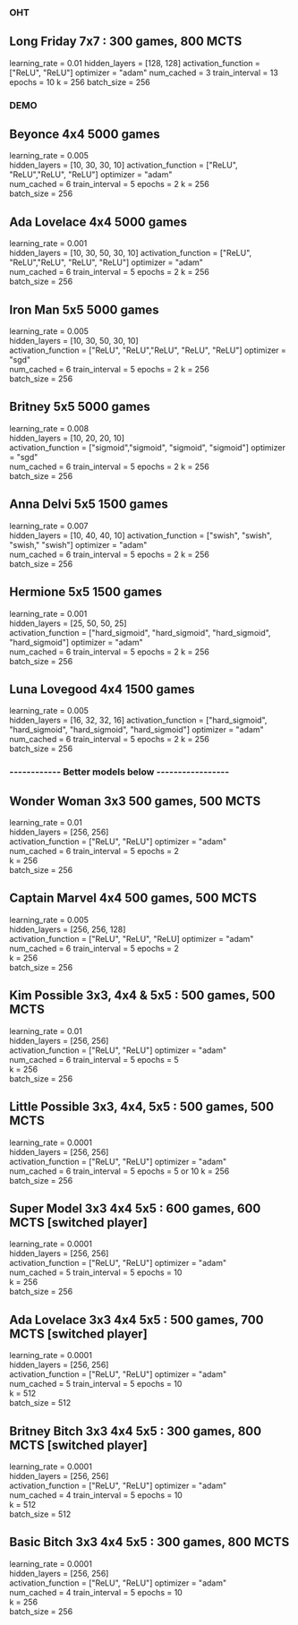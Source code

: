 ### OHT 

## Long Friday 7x7 : 300 games, 800 MCTS
learning_rate = 0.01
hidden_layers = [128, 128]
activation_function = ["ReLU", "ReLU"]
optimizer = "adam"
num_cached = 3
train_interval = 13
epochs = 10
k = 256
batch_size = 256



### DEMO

## Beyonce 4x4 5000 games
learning_rate = 0.005          
hidden_layers = [10, 30, 30, 10] 
activation_function = ["ReLU", "ReLU","ReLU", "ReLU"]
optimizer = "adam"  
num_cached = 6
train_interval = 5 
epochs = 2
k = 256   
batch_size = 256 

## Ada Lovelace 4x4 5000 games
learning_rate = 0.001          
hidden_layers = [10, 30, 50, 30, 10] 
activation_function = ["ReLU", "ReLU","ReLU", "ReLU", "ReLU"]
optimizer = "adam"  
num_cached = 6
train_interval = 5 
epochs = 2
k = 256   
batch_size = 256 

## Iron Man 5x5 5000 games
learning_rate = 0.005       
hidden_layers = [10, 30, 50, 30, 10]  
activation_function = ["ReLU", "ReLU","ReLU", "ReLU", "ReLU"]
optimizer = "sgd"  
num_cached = 6
train_interval = 5 
epochs = 2
k = 256     
batch_size = 256 

## Britney 5x5 5000 games
learning_rate = 0.008       
hidden_layers = [10, 20, 20, 10]  
activation_function = ["sigmoid","sigmoid", "sigmoid", "sigmoid"]
optimizer = "sgd"  
num_cached = 6
train_interval = 5 
epochs = 2
k = 256     
batch_size = 256 

## Anna Delvi 5x5 1500 games
learning_rate = 0.007          
hidden_layers = [10, 40, 40, 10] 
activation_function = ["swish", "swish", "swish," "swish"]
optimizer = "adam"  
num_cached = 6
train_interval = 5 
epochs = 2
k = 256     
batch_size = 256  

## Hermione 5x5 1500 games
learning_rate = 0.001  
hidden_layers = [25, 50, 50, 25]  
activation_function = ["hard_sigmoid", "hard_sigmoid", "hard_sigmoid", "hard_sigmoid"]
optimizer = "adam"  
num_cached = 6
train_interval = 5 
epochs = 2
k = 256     
batch_size = 256 

## Luna Lovegood 4x4 1500 games
learning_rate = 0.005        
hidden_layers = [16, 32, 32, 16] 
activation_function = ["hard_sigmoid", "hard_sigmoid", "hard_sigmoid", "hard_sigmoid"]
optimizer = "adam"  
num_cached = 6
train_interval = 5 
epochs = 2
k = 256     
batch_size = 256 
### ------------ Better models below -----------------
## Wonder Woman 3x3 500 games, 500 MCTS
learning_rate = 0.01         
hidden_layers = [256, 256]  
activation_function = ["ReLU", "ReLU"]
optimizer = "adam"  
num_cached = 6
train_interval = 5 
epochs = 2  
k = 256    
batch_size = 256      

## Captain Marvel 4x4 500 games, 500 MCTS
learning_rate = 0.005         
hidden_layers = [256, 256, 128]  
activation_function = ["ReLU", "ReLU", "ReLU]
optimizer = "adam"  
num_cached = 6
train_interval = 5 
epochs = 2  
k = 256    
batch_size = 256

## Kim Possible 3x3, 4x4 & 5x5 : 500 games, 500 MCTS
learning_rate = 0.01         
hidden_layers = [256, 256]  
activation_function = ["ReLU", "ReLU"]
optimizer = "adam"  
num_cached = 6
train_interval = 5 
epochs = 5  
k = 256    
batch_size = 256  

## Little Possible 3x3, 4x4, 5x5 : 500 games, 500 MCTS
learning_rate = 0.0001         
hidden_layers = [256, 256]  
activation_function = ["ReLU", "ReLU"]
optimizer = "adam"  
num_cached = 6
train_interval = 5 
epochs = 5 or 10 
k = 256    
batch_size = 256  

## Super Model 3x3 4x4 5x5 : 600 games, 600 MCTS [switched player]
learning_rate = 0.0001          
hidden_layers = [256, 256]  
activation_function = ["ReLU", "ReLU"]
optimizer = "adam"  
num_cached = 5
train_interval = 5 
epochs = 10  
k = 256     
batch_size = 256   

## Ada Lovelace 3x3 4x4 5x5 : 500 games, 700 MCTS [switched player]
learning_rate = 0.0001          
hidden_layers = [256, 256]  
activation_function = ["ReLU", "ReLU"]
optimizer = "adam"  
num_cached = 5
train_interval = 5 
epochs = 10  
k = 512     
batch_size = 512  

## Britney Bitch 3x3 4x4 5x5 : 300 games, 800 MCTS [switched player]
learning_rate = 0.0001          
hidden_layers = [256, 256]  
activation_function = ["ReLU", "ReLU"]
optimizer = "adam"  
num_cached = 4
train_interval = 5 
epochs = 10  
k = 512     
batch_size = 512  

## Basic Bitch 3x3 4x4 5x5 : 300 games, 800 MCTS 
learning_rate = 0.0001          
hidden_layers = [256, 256]  
activation_function = ["ReLU", "ReLU"]
optimizer = "adam"  
num_cached = 4
train_interval = 5 
epochs = 10  
k = 256     
batch_size = 256  

